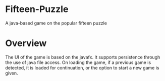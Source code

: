# Fifteen-Puzzle
A java-based game on the popular fifteen puzzle

# Overview
The UI of the game is based on the javafx. It supports persistence through the use of java file access.
On loading the game, if a previous game is detected, it is loaded for continuation, or the option to start a new game is
given.
